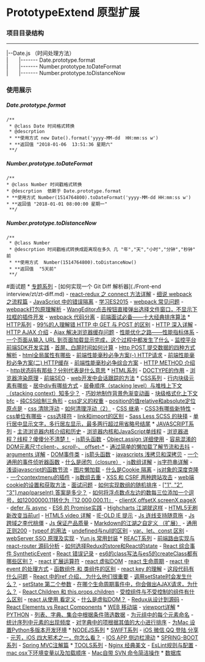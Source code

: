 # PrototypeExtend 原型扩展


### 项目目录结构
-----------------

|--Date.js （时间处理方法）<br />
|&emsp;&emsp;|-------  Date.prototype.format  <br />
|&emsp;&emsp;|-------  Number.prototype.toDateFormat  <br />
|&emsp;&emsp;|-------  Number.prototype.toDistanceNow  <br />





### 使用展示

##### Date.prototype.format

    /**
     * @class Date 时间格式转换
     * @descrption
     * **使用方式 new Date().format('yyyy-MM-dd  HH:mm:ss w')
     * **返回值 "2018-01-06  13:51:36 星期六"
     **/


##### Number.prototype.toDateFormat

    /**
    * @class Number 时间戳格式转换
    * @descrption  依赖于 Date.prototype.format
    * **使用方式 Number(1514764800).toDateFormat('yyyy-MM-dd HH:mm:ss w')
    * **返回值 "2018-01-01 08:00:00 星期一"
     **/

##### Number.prototype.toDistanceNow

    /**
     * @class Number
     * @descrption 时间戳格式转换成距离现在多久 几 "年","天","小时","分钟","秒钟" 前
     * **使用方式  Number(1514764800).toDistanceNow()
     * **返回值  "5天前"
     **/
     
     
     
#面试题
     * [专题系列](zt.md)
         - [如何实现一个 Git Diff 解析器](./Front-end interview/zt/zt-diff.md)
         - [react-redux 之 connect 方法详解](./zt/js-redux.md)
         - [细说 webpack 之流程篇](./zt/zt-webpack.md)
         - [JavaScript 中的错误隔离](./zt/js-error.md)
         - [学习ES2015](./zt/js-er2015.md)
         - [webpack 常见问题](./zt/zt-webpack-qa.md)
         - [webpack打包原理解析](./zt/zt-webpack-origin.md)
         - [WangEditor点击按钮直接弹出选择文件窗口，不显示下拉框的插件开发](./zt/js-wangeditor.md)
         - [webpack 代码分离](./zt/webpack-code-spliting.md)
         - [前端面试必备——十大经典排序算法](./zt/js-suanfa.md)
     * [HTTP系列](README-JAVASCRIPT.md)
         - [99%的人理解错 HTTP 中 GET 与 POST 的区别](./http/http-post-get.md)
         - [HTTP 深入详解](./http/HTTP-analysis.md)
         - [HTTP AJAX 介绍](./http/http-ajax.md)
         - [Ajax 解决浏览器缓存问题](./http/http-ajax-delete-cache.md)
         - [性能优化之路——性能指标体系](./http/http-meituan.md)
         - [一个页面从输入 URL 到页面加载显示完成，这个过程中都发生了什么](./http/http-render.md)
         - [监控平台前端SDK开发实践](./http/http-watch.md)
         - [首屏、白屏时间如何计算](./http/http-white.md)
         - [Http POST 提交数据的四种方式解析](./http/http-post-urlcode.md)
         - [html全局属性有哪些](./http/html-global.md)
         - [前端性能毫秒必争方案(-) HTTP请求](./http/http-http.md)
         - [前端性能毫秒必争方案(二) HTTP缓存](./http/http-cache.md)
         - [前端性能毫秒必争综合方案](./http/http-01.md)
         - [HTTP METHOD 介绍](./http/http-method.md)
         - [http状态码有那些？分别代表是什么意思](./http/http-status.md)
     * [HTML系列](README-JAVASCRIPT.md)
         - [DOCTYPE的作用](./html/DOCTYPE.md)
         - [浏览器渲染原理](./html/html-reflow-repaint.md)
         - [前端SEO](./html/seo.md)
         - [web开发中会话跟踪的方法](./html/web-talk.md)
     * [CSS系列](README-JAVASCRIPT.md)
         - [行内块级元素有哪些](./css/block-inline.md)
         - [居中div有哪些方式](./css/css-center.md)
         - [层叠顺序（stacking level）与堆栈上下文（stacking context）知多少？](./css/css-zindex.md)
         - [巧妙地制作背景色渐变动画](./css/css-animation-background.md)
         - [块级格式化上下文bfc](./css/css-bfc.md)
         - [纯CSS绘制三角形](./css/css-triangle.md)
         - [css定义的权重](./css/css-qz.md)
         - [position的值relative和absolute定位原点是](./css/css-position-relative.md)
         - [css 清除浮动](./css/css-clear-float.md)
         - [如何清理浮动（2）](./css/css-clear.md)
         - [CSS 继承](./css/css-extend.md)
         - [CSS3有哪些新特性](./css/css-new.md)
         - [css单位有哪些](./css/css-pixel.md)
         - [css选择符](./css/css-selected.md)
         - [link和import的区别](./css/link-import.md)
         - [Sass Less SCSS 的抉择](./css/sass-less-scss.md)
         - [单行居中显示文字，多行居左显示，最多两行超过用省略号结尾](./css/css-text-overflow.md)
     * [JAVASCRIPT系列](README-JAVASCRIPT.md)
         - [主流浏览器内核介绍和历史](./javascript/js-brower-history.md)
         - [浏览器内核和JavaScript单线程](./javascript/js-webkit.md)
         - [浏览器进程？线程？傻傻分不清楚！](./javascript/js-webkit-thred.md)
         - [js箭头函数](./javascript/js-arr-func.md)
         - [Object.assign 详细使用](./javascript/js-assign.md)
         - [容易混淆的DOM元素尺寸client-*、scroll-*、 offset-*](./javascript/js-offset-clinet-scroll.md)
         - [通过简单的懒加载了解节流和去抖](./javascript/js-throttle.md)
         - [arguments 详解](./javascript/js-arguments.md)
         - [DOM事件类](./javascript/js-dom.md)
         - [js箭头函数](./javascript/js-arr-func.md)
         - [javascripts 浅拷贝和深拷贝](./javascript/js-copy.md)
         - [一个通用的事件侦听器函数](./javascript/js-addevent.md)
         - [什么是闭包（closure）](./javascript/js-clourse.md)
         - [js数组详解](./javascript/js-array.md)
         - [js字符串详解](./javascript/js-string.md)
         - [浅谈javascript的函数节流](./javascript/js-function.md)
         - [图片懒加载](./javascript/js-img-load.md)
         - [什么是Cookie 隔离](./javascript/js-cookie.md)
         - [js对象的深度克隆](./javascript/js-deepcopy.md)
         - [一个contextmenu的插件](./javascript/js-contextmenu.md)
         - [js数组去重](./javascript/js-duplicate.md)
         - [XSS 和 CSRF 两种跨站攻击](./javascript/js-xss-csrf.md)
         - [web端cookie的设置和获取方法](./javascript/js-cookie-getset.md)
         - [面试问题](./javascript/js-interview.md)
         - [如何实现数组的随机排序](./javascript/js-sort-random.md)
         - [["1", "2", "3"].map(parseInt) 答案是多少？](./javascript/js-parseint-map.md)
         - [如何将浮点数点左边的数每三位添加一个逗号，如12000000.11转化为『12,000,000.11』](./javascript/js-dot.md)
         - [clientX,offsetX,screenX,pageX](./javascript/clientX-offsetX-screenX-pageX.md)
         - [defer 与 async](./javascript/defer-async.md)
         - [ES6 的 Promise实践](./javascript/es6-promise.md)
         - [Highcharts 江湖就这样](./javascript/highcharts-introduce.md)
         - [HTML5无刷新改变当前url](./javascript/html5-history.md)
         - [HTML5 video 详解](./javascript/html5-video.md)
         - [IE-OLD IE 提示](./javascript/ie-old.md)
         - [Js 连线支持随意拖](./javascript/js-canvas-drag.md)
         - [Js 跨域之李代桃僵](./javascript/js-crossorigin.md)
         - [Js 保证产品质量](./javascript/js-error.md)
         - [Markdown的江湖之自定义 （扩展）](./javascript/markdown-extend.md)
         - [通用正则200](./javascript/regexp-common.md)
         - [typeof 的用法](./javascript/typeof.md)
         - [undefined与null的区别](./javascript/undefined-null.md)
         - [var、let、const 区别](./javascript/var-let-const.md)
         - [webServer SSO 原理及实现](./javascript/web-sso.md)
         - [Yun.js 常用封装](./javascript/Yun.js.md)
     * [REACT系列](README-JAVASCRIPT.md)
         - [前端路由实现与 react-router 源码分析](./react/js-react-router.md)
         - [如何选择Redux的store和React的state](./react/react-redux-state.md)
         - [React 综合事件 SyntheticEvent](./react/React-SyntheticEvent.md)
         - [React 错误记录](./react/react-error-1.md)
         - [es6的class写法与es5的createClass都有哪些区别？](./react/react-class-createClass.md)
         - [react 扩展运算符](./react/react....md)
         - [react 虚拟DOM](./react/react-dom.md)
         - [react 生命周期](./react/react-life.md)
         - [react 中event 的处理方式](./react/react-event.md)
         - [函数组件 和 类组件的区别](./react/react-function-class.md)
         - [react key 的理解](./react/react-key.md)
         - [这段代码有什么问题](./react/react-question.md)
         - [React 中的ref 介绍， 为什么他们很重要](./react/react-ref.md)
         - [调用setState时会发生什么？](./react/react-setstate.md)
         - [setState 第二个参数](./react/react-setstate-args.md)
         - [在哪个生命周期事件中，你会做出AJAX请求，为什么？](./react/react-ajax.md)
         - [React.Children 和 this.props.children](./react/react-children.md)
         - [受控组件与不受控制的组件有什么区别](./react/react-controller.md)
         - [react 从使用 看定义](./react/react-define.md)
         - [什么是虚拟DOM？](./react/react-dom.md)
         - [Redux从设计到源码](./react/react-redux.md)
         - [React Elements vs React Components](./react/react-elements-components.md)
     * [WEB 移动端](README-mobile.md)
         - [viewport详解](./mobile/mb-viewport.md)
     * [PYTHON](README-mobile.md)
         - [列表、字典、集合中根据条件筛选数据](./python/python-1.md)
         - [为元组中的每个元素命名](./python/python-2.md)
         - [统计序列中元素的出现频度](./python/python-3.md)
         - [对字典中的项根据其值的大小进行排序](./python/python-4.md)
         - [为Mac 设置Python多版本开发环境](./python/pyenv-mac.md)
     * [NODEJS系列](README-JAVASCRIPT.md)
     * [SWIFT系列](README-JAVASCRIPT.md)
         - [iOS 微信 QQ 登陆 分享](./swift/swift-share.md)
         - [元芳，iOS 四大邪术之一，你怎么看？](./swift/swift-base-animation.md)
         - [IOS APP 侧边栏滑动](./swift/swift-app.md)
     * [SPRING-BOOT系列](README-SPRINT-BOOT.md)
         - [Spring MVC注解篇](./spring-boot/sp-jianshu.md)
     * [TOOLS系列](README-JAVASCRIPT.md)
         - [Nginx 经典美文](./tools/nginx.md)
         - [EsLint规则与配置](./tools/eslint-rules.md)
         - [mac osx下环境变量以及加载顺序](./tools/mac-path.md)
         - [Mac自带 SVN 命令简洁操作](./tools/mac-svn.md)
     * [数据库](README-JAVASCRIPT.md)
     